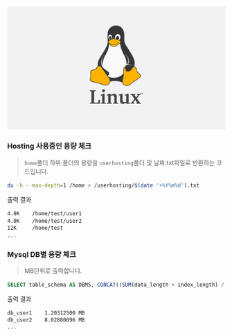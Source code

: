 ![](/study/assets/thumbnail_liunx.png)

### Hosting 사용중인 용량 체크
> `home`폴더 하위 폴더의 용량을 `userhosting`폴더 및 날짜.txt파일로 반환하는 코드입니다.
```sh
du -h --max-depth=1 /home > /userhosting/$(date '+%Y%m%d').txt
```

출력 결과
```sh
4.0K    /home/test/user1
4.0K    /home/test/user2
12K     /home/test
...
```

### Mysql DB별 용량 체크
> MB단위로 출력합니다.
```sql
SELECT table_schema AS DBMS, CONCAT((SUM(data_length + index_length) / 1024 / 1024)," MB") AS "Size" FROM information_schema.TABLES GROUP BY table_schema;
```

출력 결과
```
db_user1	1.20312500 MB
db_user2	8.02880096 MB
...
```